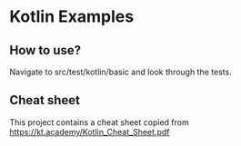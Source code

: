 # Kotlin Examples

## How to use?

Navigate to src/test/kotlin/basic and look through the tests. 

## Cheat sheet

This project contains a cheat sheet copied from https://kt.academy/Kotlin_Cheat_Sheet.pdf
